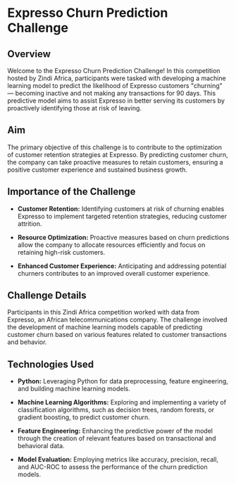 # Expresso Churn Prediction Challenge

## Overview

Welcome to the Expresso Churn Prediction Challenge! In this competition hosted by Zindi Africa, participants were tasked with developing a machine learning model to predict the likelihood of Expresso customers "churning" — becoming inactive and not making any transactions for 90 days. This predictive model aims to assist Expresso in better serving its customers by proactively identifying those at risk of leaving.

## Aim

The primary objective of this challenge is to contribute to the optimization of customer retention strategies at Expresso. By predicting customer churn, the company can take proactive measures to retain customers, ensuring a positive customer experience and sustained business growth.

## Importance of the Challenge

- **Customer Retention:** Identifying customers at risk of churning enables Expresso to implement targeted retention strategies, reducing customer attrition.

- **Resource Optimization:** Proactive measures based on churn predictions allow the company to allocate resources efficiently and focus on retaining high-risk customers.

- **Enhanced Customer Experience:** Anticipating and addressing potential churners contributes to an improved overall customer experience.

## Challenge Details

Participants in this Zindi Africa competition worked with data from Expresso, an African telecommunications company. The challenge involved the development of machine learning models capable of predicting customer churn based on various features related to customer transactions and behavior.

## Technologies Used

- **Python:** Leveraging Python for data preprocessing, feature engineering, and building machine learning models.

- **Machine Learning Algorithms:** Exploring and implementing a variety of classification algorithms, such as decision trees, random forests, or gradient boosting, to predict customer churn.

- **Feature Engineering:** Enhancing the predictive power of the model through the creation of relevant features based on transactional and behavioral data.

- **Model Evaluation:** Employing metrics like accuracy, precision, recall, and AUC-ROC to assess the performance of the churn prediction models.
